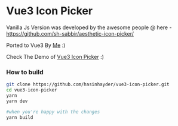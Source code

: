 # Vue3 Icon Picker

Vanilla Js Version was developed by the awesome people @ here - https://github.com/sh-sabbir/aesthetic-icon-picker/

Ported to Vue3 By [Me](https://fb.me/hasin "Hasin Hayder") :)

Check The Demo of [Vue3 Icon Picker](https://hasinhayder.github.io/vue3-icon-picker/ "Vue3 Icon Picker Demo") :)

### How to build
```sh
git clone https://github.com/hasinhayder/vue3-icon-picker.git
cd vue3-icon-picker
yarn 
yarn dev  

#when you're happy with the changes
yarn build
```